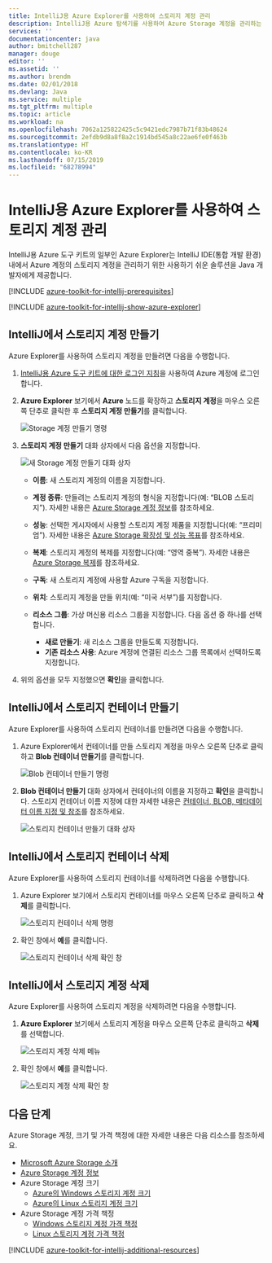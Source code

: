 ```yaml
---
title: IntelliJ용 Azure Explorer를 사용하여 스토리지 계정 관리
description: IntelliJ용 Azure 탐색기를 사용하여 Azure Storage 계정을 관리하는 방법을 알아봅니다.
services: ''
documentationcenter: java
author: bmitchell287
manager: douge
editor: ''
ms.assetid: ''
ms.author: brendm
ms.date: 02/01/2018
ms.devlang: Java
ms.service: multiple
ms.tgt_pltfrm: multiple
ms.topic: article
ms.workload: na
ms.openlocfilehash: 7062a125822425c5c9421edc7987b71f83b48624
ms.sourcegitcommit: 2efdb9d8a8f8a2c1914bd545a8c22ae6fe0f463b
ms.translationtype: HT
ms.contentlocale: ko-KR
ms.lasthandoff: 07/15/2019
ms.locfileid: "68278994"
---
```

# <a name="manage-storage-accounts-by-using-the-azure-explorer-for-intellij"></a>IntelliJ용 Azure Explorer를 사용하여 스토리지 계정 관리

IntelliJ용 Azure 도구 키트의 일부인 Azure Explorer는 IntelliJ IDE(통합 개발 환경) 내에서 Azure 계정의 스토리지 계정을 관리하기 위한 사용하기 쉬운 솔루션을 Java 개발자에게 제공합니다.

[!INCLUDE [azure-toolkit-for-intellij-prerequisites](../includes/azure-toolkit-for-intellij-prerequisites.md)]

[!INCLUDE [azure-toolkit-for-intellij-show-azure-explorer](../includes/azure-toolkit-for-intellij-show-azure-explorer.md)]

## <a name="create-a-storage-account-in-intellij"></a>IntelliJ에서 스토리지 계정 만들기

Azure Explorer를 사용하여 스토리지 계정을 만들려면 다음을 수행합니다.

1. [IntelliJ용 Azure 도구 키트에 대한 로그인 지침]을 사용하여 Azure 계정에 로그인합니다. 

2. **Azure Explorer** 보기에서 **Azure** 노드를 확장하고 **스토리지 계정**을 마우스 오른쪽 단추로 클릭한 후 **스토리지 계정 만들기**를 클릭합니다.

   ![Storage 계정 만들기 명령][CS01]

3. **스토리지 계정 만들기** 대화 상자에서 다음 옵션을 지정합니다.

   ![새 Storage 계정 만들기 대화 상자][CS02]

   * **이름**: 새 스토리지 계정의 이름을 지정합니다.

   * **계정 종류**: 만들려는 스토리지 계정의 형식을 지정합니다(예: “BLOB 스토리지”). 자세한 내용은 [Azure Storage 계정 정보]를 참조하세요. 

   * **성능**: 선택한 게시자에서 사용할 스토리지 계정 제품을 지정합니다(예: “프리미엄”). 자세한 내용은 [Azure Storage 확장성 및 성능 목표]를 참조하세요. 

   * **복제**: 스토리지 계정의 복제를 지정합니다(예: “영역 중복”). 자세한 내용은 [Azure Storage 복제]를 참조하세요. 

   * **구독**: 새 스토리지 계정에 사용할 Azure 구독을 지정합니다.

   * **위치**: 스토리지 계정을 만들 위치(예: “미국 서부”)를 지정합니다.

   * **리소스 그룹**: 가상 머신용 리소스 그룹을 지정합니다. 다음 옵션 중 하나를 선택합니다.
      * **새로 만들기**: 새 리소스 그룹을 만들도록 지정합니다.
      * **기존 리소스 사용**: Azure 계정에 연결된 리소스 그룹 목록에서 선택하도록 지정합니다.

4. 위의 옵션을 모두 지정했으면 **확인**을 클릭합니다.

## <a name="create-a-storage-container-in-intellij"></a>IntelliJ에서 스토리지 컨테이너 만들기

Azure Explorer를 사용하여 스토리지 컨테이너를 만들려면 다음을 수행합니다.

1. Azure Explorer에서 컨테이너를 만들 스토리지 계정을 마우스 오른쪽 단추로 클릭하고 **Blob 컨테이너 만들기**를 클릭합니다.

   ![Blob 컨테이너 만들기 명령][CC01]

2. **Blob 컨테이너 만들기** 대화 상자에서 컨테이너의 이름을 지정하고 **확인**을 클릭합니다. 스토리지 컨테이너 이름 지정에 대한 자세한 내용은 [컨테이너, BLOB, 메타데이터 이름 지정 및 참조]를 참조하세요.

   ![스토리지 컨테이너 만들기 대화 상자][CC02]

## <a name="delete-a-storage-container-in-intellij"></a>IntelliJ에서 스토리지 컨테이너 삭제

Azure Explorer를 사용하여 스토리지 컨테이너를 삭제하려면 다음을 수행합니다.

1. Azure Explorer 보기에서 스토리지 컨테이너를 마우스 오른쪽 단추로 클릭하고 **삭제**를 클릭합니다.

   ![스토리지 컨테이너 삭제 명령][DC01]

2. 확인 창에서 **예**를 클릭합니다.

   ![스토리지 컨테이너 삭제 확인 창][DC02]

## <a name="delete-a-storage-account-in-intellij"></a>IntelliJ에서 스토리지 계정 삭제

Azure Explorer를 사용하여 스토리지 계정을 삭제하려면 다음을 수행합니다.

1. **Azure Explorer** 보기에서 스토리지 계정을 마우스 오른쪽 단추로 클릭하고 **삭제**를 선택합니다.

   ![스토리지 계정 삭제 메뉴][DS01]

2. 확인 창에서 **예**를 클릭합니다.

   ![스토리지 계정 삭제 확인 창][DS02]

## <a name="next-steps"></a>다음 단계

Azure Storage 계정, 크기 및 가격 책정에 대한 자세한 내용은 다음 리소스를 참조하세요.

* [Microsoft Azure Storage 소개]
* [Azure Storage 계정 정보]
* Azure Storage 계정 크기
  * [Azure의 Windows 스토리지 계정 크기]
  * [Azure의 Linux 스토리지 계정 크기]
* Azure Storage 계정 가격 책정
  * [Windows 스토리지 계정 가격 책정]
  * [Linux 스토리지 계정 가격 책정]

[!INCLUDE [azure-toolkit-for-intellij-additional-resources](../includes/azure-toolkit-for-intellij-additional-resources.md)]

<!-- URL List -->

[IntelliJ용 Azure 도구 키트에 대한 로그인 지침]: ./azure-toolkit-for-intellij-sign-in-instructions.md
[Microsoft Azure Storage 소개]: /azure/storage/storage-introduction
[Azure Storage 계정 정보]: /azure/storage/storage-create-storage-account
[Azure Storage 복제]: /azure/storage/storage-redundancy
[Azure Storage 확장성 및 성능 목표]: /azure/storage/storage-scalability-targets
[컨테이너, BLOB, 메타데이터 이름 지정 및 참조]: http://go.microsoft.com/fwlink/?LinkId=255555

[Azure의 Windows 스토리지 계정 크기]: /azure/virtual-machines/virtual-machines-windows-sizes
[Azure의 Linux 스토리지 계정 크기]: /azure/virtual-machines/virtual-machines-linux-sizes
[Windows 스토리지 계정 가격 책정]: https://azure.microsoft.com/pricing/details/virtual-machines/windows/
[Linux 스토리지 계정 가격 책정]: https://azure.microsoft.com/pricing/details/virtual-machines/linux/

<!-- IMG List -->

[CS01]: media/azure-toolkit-for-intellij-managing-storage-accounts-using-azure-explorer/CS01.png
[CS02]: media/azure-toolkit-for-intellij-managing-storage-accounts-using-azure-explorer/CS02.png
[CC01]: media/azure-toolkit-for-intellij-managing-storage-accounts-using-azure-explorer/CC01.png
[CC02]: media/azure-toolkit-for-intellij-managing-storage-accounts-using-azure-explorer/CC02.png

[DS01]: media/azure-toolkit-for-intellij-managing-storage-accounts-using-azure-explorer/DS01.png
[DS02]: media/azure-toolkit-for-intellij-managing-storage-accounts-using-azure-explorer/DS02.png
[DC01]: media/azure-toolkit-for-intellij-managing-storage-accounts-using-azure-explorer/DC01.png
[DC02]: media/azure-toolkit-for-intellij-managing-storage-accounts-using-azure-explorer/DC02.png
